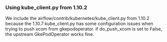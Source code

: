 ### Using kube_client.py from 1.10.2
We include the airflow/contrib/kubernetes/kube_client.py from 1.10.2
because the 1.10.7 kube_client.py has some configuration issues when
trying to push xcom from gkepodoperator. if do_push_xcom is set to False,
the upstream GkePodOperator works fine.
